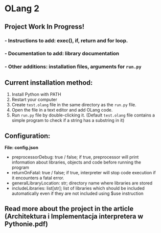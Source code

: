 # OLang 2

## Project Work In Progress!

### - Instructions to add: exec(), if, return and for loop.

### - Documentation to add: library documentation

### - Other additions: installation files, arguments for `run.py`

## Current installation method:

1. Install Python with PATH
2. Restart your computer
3. Create `test.olang` file in the same directory as the `run.py` file.
4. Open the file in a text editor and add OLang code.
5. Run `run.py` file by double-clicking it.
   (Default `test.olang` file contains a simple program to check if a string has a substring in it)

## Configuration:

**File: config.json**

- preprocessorDebug: true / false; if true, preprocessor will print information about libraries, objects and code before running the program
- returnOnFatal: true / false; if true, interpreter will stop code execution if it encounters a fatal error.
- generalLibraryLocation: str; directory name where libraries are stored
- includeLibraries: list[str]; list of libraries which should be included automatically even if they are not included using $use instruction

## Read more about the project in the article (Architektura i Implementacja interpretera w Pythonie.pdf)
